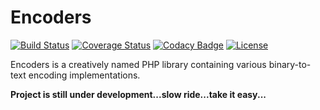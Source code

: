 # Encoders

[![Build Status](https://travis-ci.org/jocic/PHP.Encoders.svg?branch=master)](https://travis-ci.org/jocic/PHP.Encoders) [![Coverage Status](https://coveralls.io/repos/github/jocic/PHP.Encoders/badge.svg?branch=master)](https://coveralls.io/github/jocic/PHP.Encoders?branch=master) [![Codacy Badge](https://api.codacy.com/project/badge/Grade/4d076b843bb6460ca56c5428b1e8d14d)](https://www.codacy.com/app/jocic/PHP.Encoders?utm_source=github.com&amp;utm_medium=referral&amp;utm_content=jocic/PHP.Encoders&amp;utm_campaign=Badge_Grade) [![License](https://poser.pugx.org/jocic/google-authenticator/license)](https://packagist.org/packages/jocic/google-authenticator)

Encoders is a creatively named PHP library containing various binary-to-text encoding implementations.

**Project is still under development...slow ride...take it easy...**
